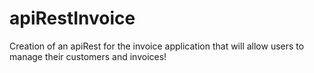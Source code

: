 # apiRestInvoice

Creation of an apiRest for the invoice application that will allow users to manage their customers and invoices!